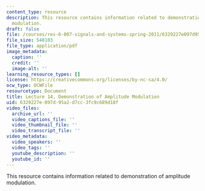 ```yaml
---
content_type: resource
description: This resource contains information related to demonstration of amplitude
  modulation.
draft: false
file: /courses/res-6-007-signals-and-systems-spring-2011/6329227e097d95a2d7cc3fc9c689d18f_MITRES_6_007S11_lec14.pdf
file_size: 548103
file_type: application/pdf
image_metadata:
  caption: ''
  credit: ''
  image-alt: ''
learning_resource_types: []
license: https://creativecommons.org/licenses/by-nc-sa/4.0/
ocw_type: OCWFile
resourcetype: Document
title: Lecture 14, Demonstration of Amplitude Modulation
uid: 6329227e-097d-95a2-d7cc-3fc9c689d18f
video_files:
  archive_url: ''
  video_captions_file: ''
  video_thumbnail_file: ''
  video_transcript_file: ''
video_metadata:
  video_speakers: ''
  video_tags: ''
  youtube_description: ''
  youtube_id: ''
---
```

This resource contains information related to demonstration of amplitude modulation.